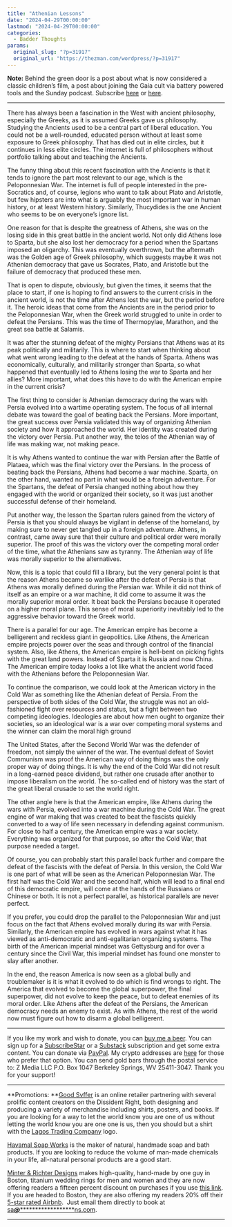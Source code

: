 ```yaml
---
title: "Athenian Lessons"
date: "2024-04-29T00:00:00"
lastmod: "2024-04-29T00:00:00"
categories:
  - Badder Thoughts
params:
  original_slug: "?p=31917"
  original_url: "https://thezman.com/wordpress/?p=31917"
---
```


**Note:** Behind the green door is a post about what is now considered a
classic children’s film, a post about joining the Gaia cult via battery
powered tools and the Sunday podcast. Subscribe
<a href="https://www.subscribestar.com/the-z-blog" rel="noopener"
target="_blank">here</a> or
<a href="https://thedissident.substack.com/" rel="noopener"
target="_blank">here</a>.

------------------------------------------------------------------------

There has always been a fascination in the West with ancient philosophy,
especially the Greeks, as it is assumed Greeks gave us philosophy.
Studying the Ancients used to be a central part of liberal education.
You could not be a well-rounded, educated person without at least some
exposure to Greek philosophy. That has died out in elite circles, but it
continues in less elite circles. The internet is full of philosophers
without portfolio talking about and teaching the Ancients.

The funny thing about this recent fascination with the Ancients is that
it tends to ignore the part most relevant to our age, which is the
Peloponnesian War. The internet is full of people interested in the
pre-Socratics and, of course, legions who want to talk about Plato and
Aristotle, but few hipsters are into what is arguably the most important
war in human history, or at least Western history. Similarly, Thucydides
is the one Ancient who seems to be on everyone’s ignore list.

One reason for that is despite the greatness of Athens, she was on the
losing side in this great battle in the ancient world. Not only did
Athens lose to Sparta, but she also lost her democracy for a period when
the Spartans imposed an oligarchy. This was eventually overthrown, but
the aftermath was the Golden age of Greek philosophy, which suggests
maybe it was not Athenian democracy that gave us Socrates, Plato, and
Aristotle but the failure of democracy that produced these men.

That is open to dispute, obviously, but given the times, it seems that
the place to start, if one is hoping to find answers to the current
crisis in the ancient world, is not the time after Athens lost the war,
but the period before it. The heroic ideas that come from the Ancients
are in the period prior to the Peloponnesian War, when the Greek world
struggled to unite in order to defeat the Persians. This was the time of
Thermopylae, Marathon, and the great sea battle at Salamis.

It was after the stunning defeat of the mighty Persians that Athens was
at its peak politically and militarily. This is where to start when
thinking about what went wrong leading to the defeat at the hands of
Sparta. Athens was economically, culturally, and militarily stronger
than Sparta, so what happened that eventually led to Athens losing the
war to Sparta and her allies? More important, what does this have to do
with the American empire in the current crisis?

The first thing to consider is Athenian democracy during the wars with
Persia evolved into a wartime operating system. The focus of all
internal debate was toward the goal of beating back the Persians. More
important, the great success over Persia validated this way of
organizing Athenian society and how it approached the world. Her
identity was created during the victory over Persia. Put another way,
the telos of the Athenian way of life was making war, not making peace.

It is why Athens wanted to continue the war with Persian after the
Battle of Plataea, which was the final victory over the Persians. In the
process of beating back the Persians, Athens had become a war machine.
Sparta, on the other hand, wanted no part in what would be a foreign
adventure. For the Spartans, the defeat of Persia changed nothing about
how they engaged with the world or organized their society, so it was
just another successful defense of their homeland.

Put another way, the lesson the Spartan rulers gained from the victory
of Persia is that you should always be vigilant in defense of the
homeland, by making sure to never get tangled up in a foreign adventure.
Athens, in contrast, came away sure that their culture and political
order were morally superior. The proof of this was the victory over the
competing moral order of the time, what the Athenians saw as tyranny.
The Athenian way of life was morally superior to the alternatives.

Now, this is a topic that could fill a library, but the very general
point is that the reason Athens became so warlike after the defeat of
Persia is that Athens was morally defined during the Persian war. While
it did not think of itself as an empire or a war machine, it did come to
assume it was the morally superior moral order. It beat back the
Persians because it operated on a higher moral plane. This sense of
moral superiority inevitably led to the aggressive behavior toward the
Greek world.

There is a parallel for our age. The American empire has become a
belligerent and reckless giant in geopolitics. Like Athens, the American
empire projects power over the seas and through control of the financial
system. Also, like Athens, the American empire is hell-bent on picking
fights with the great land powers. Instead of Sparta it is Russia and
now China. The American empire today looks a lot like what the ancient
world faced with the Athenians before the Peloponnesian War.

To continue the comparison, we could look at the American victory in the
Cold War as something like the Athenian defeat of Persia. From the
perspective of both sides of the Cold War, the struggle was not an
old-fashioned fight over resources and status, but a fight between two
competing ideologies. Ideologies are about how men ought to organize
their societies, so an ideological war is a war over competing moral
systems and the winner can claim the moral high ground

The United States, after the Second World War was the defender of
freedom, not simply the winner of the war. The eventual defeat of Soviet
Communism was proof the American way of doing things was the only proper
way of doing things. It is why the end of the Cold War did not result in
a long-earned peace dividend, but rather one crusade after another to
impose liberalism on the world. The so-called end of history was the
start of the great liberal crusade to set the world right.

The other angle here is that the American empire, like Athens during the
wars with Persia, evolved into a war machine during the Cold War. The
great engine of war making that was created to beat the fascists quickly
converted to a way of life seen necessary in defending against
communism. For close to half a century, the American empire was a war
society. Everything was organized for that purpose, so after the Cold
War, that purpose needed a target.

Of course, you can probably start this parallel back further and compare
the defeat of the fascists with the defeat of Persia. In this version,
the Cold War is one part of what will be seen as the American
Peloponnesian War. The first half was the Cold War and the second half,
which will lead to a final end of this democratic empire, will come at
the hands of the Russians or Chinese or both. It is not a perfect
parallel, as historical parallels are never perfect.

If you prefer, you could drop the parallel to the Peloponnesian War and
just focus on the fact that Athens evolved morally during its war with
Persia. Similarly, the American empire has evolved in wars against what
it has viewed as anti-democratic and anti-egalitarian organizing
systems. The birth of the American imperial mindset was Gettysburg and
for over a century since the Civil War, this imperial mindset has found
one monster to slay after another.

In the end, the reason America is now seen as a global bully and
troublemaker is it is what it evolved to do which is find wrongs to
right. The America that evolved to become the global superpower, the
final superpower, did not evolve to keep the peace, but to defeat
enemies of its moral order. Like Athens after the defeat of the
Persians, the American democracy needs an enemy to exist. As with
Athens, the rest of the world now must figure out how to disarm a global
belligerent.

------------------------------------------------------------------------

If you like my work and wish to donate, you can
<a href="https://www.buymeacoffee.com/mujolulu" rel="noopener"
target="_blank">buy me a beer</a>. You can sign up for a
<a href="https://www.subscribestar.com/the-z-blog" rel="noopener"
target="_blank">SubscribeStar</a> or a
<a href="https://thedissident.substack.com/" rel="noopener"
target="_blank">Substack</a> subscription and get some extra content.
You can donate via <a
href="https://www.paypal.com/donate/?cmd=_s-xclick&amp;hosted_button_id=UDAS2Q8JYA6CN&amp;source=url"
rel="noopener" target="_blank">PayPal</a>. My crypto addresses are
<a href="https://thezman.com/wordpress/?page_id=22713" rel="noopener"
target="_blank">here</a> for those who prefer that option. You can send
gold bars through the postal service to: Z Media LLC P.O. Box 1047
Berkeley Springs, WV 25411-3047. Thank you for your support!

------------------------------------------------------------------------

**Promotions: **<a href="https://goodsvffer.com/" rel="noopener" target="_blank">Good
Svffer</a> is an online retailer partnering with several prolific
content creators on the Dissident Right, both designing and producing a
variety of merchandise including shirts, posters, and books. If you are
looking for a way to let the world know you are one of us without
letting the world know you are one one is us, then you should but a
shirt with the
<a href="https://goodsvffer.com/products/lagos-trading-company"
rel="noopener" target="_blank">Lagos Trading Company</a> logo.

<a href="https://havamalsoapworks.com/" rel="noopener"
target="_blank">Havamal Soap Works</a> is the maker of natural, handmade
soap and bath products. If you are looking to reduce the volume of
man-made chemicals in your life, all-natural personal products are a
good start.

<a href="https://www.minterandrichterdesigns.com/"
rel="noreferrer nofollow noopener" target="_blank">Minter &amp; Richter
Designs</a> makes high-quality, hand-made by one guy in Boston, titanium
wedding rings for men and women and they are now offering readers a
fifteen percent discount on purchases if you use
<a href="https://www.minterandrichterdesigns.com/discount/ZMAN"
rel="noreferrer nofollow noopener" target="_blank">this link</a>.
<span class="highlight"><span class="colour"><span class="font"><span class="size">If
you are headed to Boston, they are also offering my readers 20% off
their <a
href="https://www.airbnb.com/users/7988017/listings?user_id=7988017&amp;s=3"
rel="noopener noreferrer" target="_blank">5-star rated Airbnb</a>.  Just
email them directly to book at
<a href="mailto:sa***@*********************ns.com"
data-original-string="RSGgNffw4nTPkRrp9QlQ+A==cb769ArFJxSSpddPqCTK4qBff2WidwLGmFDzeGjm66phU8KtGxG4s4FnBdRKlDnaaud"><span
class="apbct-email-encoder"
data-original-string="W9oSOZQwwJIIjQuT/iraOA==cb7bxu1JPMc1UAcPiXMcovhnqywXobF6Exf3cN1ladx2rFA2N7YKh3MVjvH1bh5JUQi"
title="This contact has been encoded by Anti-Spam by CleanTalk. Click to decode. To finish the decoding make sure that JavaScript is enabled in your browser.">sa<span
class="apbct-blur">***</span>@<span
class="apbct-blur">*********************</span>ns.com</span></a>.</span></span></span></span>

------------------------------------------------------------------------
